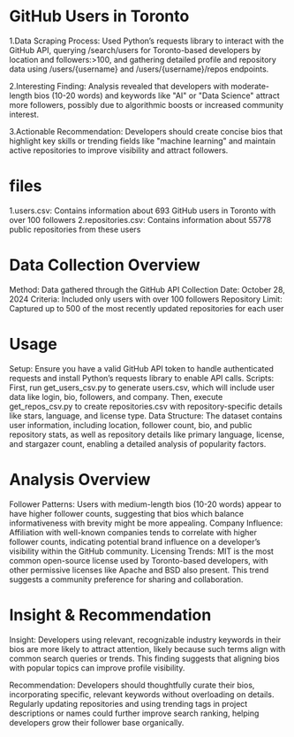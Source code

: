 # GitHub Users in Toronto

1.Data Scraping Process: Used Python’s requests library to interact with the GitHub API, querying /search/users for Toronto-based developers by location and followers:>100, and gathering detailed profile and repository data using /users/{username} and /users/{username}/repos endpoints.

2.Interesting Finding: Analysis revealed that developers with moderate-length bios (10-20 words) and keywords like "AI" or "Data Science" attract more followers, possibly due to algorithmic boosts or increased community interest.

3.Actionable Recommendation: Developers should create concise bios that highlight key skills or trending fields like "machine learning" and maintain active repositories to improve visibility and attract followers.

# files
1.users.csv: Contains information about 693 GitHub users in Toronto with over 100 followers
2.repositories.csv: Contains information about 55778 public repositories from these users

# Data Collection Overview
Method: Data gathered through the GitHub API
Collection Date: October 28, 2024
Criteria: Included only users with over 100 followers
Repository Limit: Captured up to 500 of the most recently updated repositories for each user

# Usage
Setup: Ensure you have a valid GitHub API token to handle authenticated requests and install Python’s requests library to enable API calls.
Scripts: First, run get_users_csv.py to generate users.csv, which will include user data like login, bio, followers, and company. Then, execute get_repos_csv.py to create repositories.csv with repository-specific details like stars, language, and license type.
Data Structure: The dataset contains user information, including location, follower count, bio, and public repository stats, as well as repository details like primary language, license, and stargazer count, enabling a detailed analysis of popularity factors.

# Analysis Overview
Follower Patterns: Users with medium-length bios (10-20 words) appear to have higher follower counts, suggesting that bios which balance informativeness with brevity might be more appealing.
Company Influence: Affiliation with well-known companies tends to correlate with higher follower counts, indicating potential brand influence on a developer’s visibility within the GitHub community.
Licensing Trends: MIT is the most common open-source license used by Toronto-based developers, with other permissive licenses like Apache and BSD also present. This trend suggests a community preference for sharing and collaboration.

# Insight & Recommendation
Insight: Developers using relevant, recognizable industry keywords in their bios are more likely to attract attention, likely because such terms align with common search queries or trends. This finding suggests that aligning bios with popular topics can improve profile visibility.

Recommendation: Developers should thoughtfully curate their bios, incorporating specific, relevant keywords without overloading on details. Regularly updating repositories and using trending tags in project descriptions or names could further improve search ranking, helping developers grow their follower base organically.
